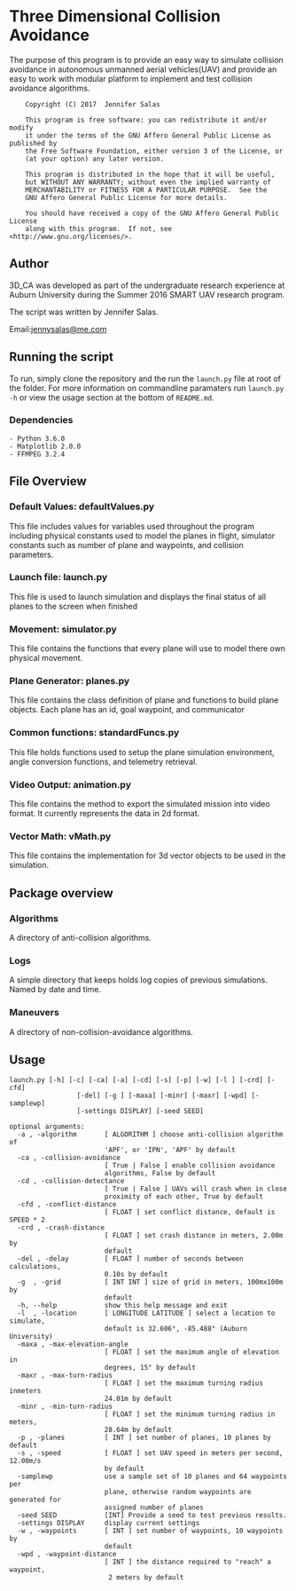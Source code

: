 # Three Dimensional Collision Avoidance

The purpose of this program is to provide an easy way to simulate collision avoidance in autonomous unmanned aerial vehicles(UAV) and provide an easy to work with modular platform to implement and test collision avoidance algorithms.

```
    Copyright (C) 2017  Jennifer Salas

    This program is free software: you can redistribute it and/or modify
    it under the terms of the GNU Affero General Public License as published by
    the Free Software Foundation, either version 3 of the License, or
    (at your option) any later version.

    This program is distributed in the hope that it will be useful,
    but WITHOUT ANY WARRANTY; without even the implied warranty of
    MERCHANTABILITY or FITNESS FOR A PARTICULAR PURPOSE.  See the
    GNU Affero General Public License for more details.

    You should have received a copy of the GNU Affero General Public License
    along with this program.  If not, see <http://www.gnu.org/licenses/>.
```


## Author
3D_CA was developed as part of the undergraduate research experience at Auburn University during the Summer 2016 SMART UAV research program.

The script was written by Jennifer Salas.

Email:[jennysalas@me.com](mailto:jennysalas@me.com)

## Running the script

To run, simply clone the repository and the run the ``` launch.py ``` file at root of the folder. For more information on commandline paramaters run ``` launch.py -h ``` or view the usage section at the bottom of ```README.md```.


### Dependencies
```
- Python 3.6.0
- Matplotlib 2.0.0
- FFMPEG 3.2.4

```
## File Overview

### Default Values: defaultValues.py
This file includes values for variables used throughout the program including physical constants used to model the planes in flight, simulator constants  such as number of plane and waypoints, and collision parameters.

### Launch file: launch.py
This file is used to launch simulation and displays the final status of all planes to the screen when finished

### Movement: simulator.py
This file contains the functions that every plane will use to model there own physical movement.

### Plane Generator: planes.py
This file contains the class definition of plane and functions to build plane objects. Each plane has an id, goal waypoint, and communicator

### Common functions: standardFuncs.py
This file holds functions used to setup the plane simulation environment, angle conversion functions, and telemetry retrieval.

### Video Output: animation.py
This file contains the method to export the simulated mission into video format. It currently represents the data in 2d format.

### Vector Math: vMath.py
This file contains the implementation for 3d vector objects to be used in the simulation.

## Package overview

### Algorithms
A directory of anti-collision algorithms.

### Logs
A simple directory that keeps holds log copies of previous simulations. Named by date and time.

### Maneuvers
A directory of non-collision-avoidance algorithms.

## Usage
```
launch.py [-h] [-c] [-ca] [-a] [-cd] [-s] [-p] [-w] [-l ] [-crd] [-cfd]
                 [-del] [-g ] [-maxa] [-minr] [-maxr] [-wpd] [-samplewp]
                 [-settings DISPLAY] [-seed SEED]
```
```
optional arguments:
  -a , -algorithm       [ ALGORITHM ] choose anti-collision algorithm of
                        'APF', or 'IPN', 'APF' by default
  -ca , -collision-avoidance 
                        [ True | False ] enable collision avoidance
                        algorithms, False by default
  -cd , -collision-detectance 
                        [ True | False ] UAVs will crash when in close
                        proximity of each other, True by default
  -cfd , -conflict-distance 
                        [ FLOAT ] set conflict distance, default is SPEED * 2
  -crd , -crash-distance 
                        [ FLOAT ] set crash distance in meters, 2.00m by
                        default
  -del , -delay         [ FLOAT ] number of seconds between calculations,
                        0.10s by default
  -g  , -grid           [ INT INT ] size of grid in meters, 100mx100m by
                        default
  -h, --help            show this help message and exit
  -l  , -location       [ LONGITUDE LATITUDE ] select a location to simulate,
                        default is 32.606°, -85.488° (Auburn University)
  -maxa , -max-elevation-angle 
                        [ FLOAT ] set the maximum angle of elevation in
                        degrees, 15° by default
  -maxr , -max-turn-radius 
                        [ FLOAT ] set the maximum turning radius inmeters
                        24.01m by default
  -minr , -min-turn-radius 
                        [ FLOAT ] set the minimum turning radius in meters,
                        28.64m by default
  -p , -planes          [ INT ] set number of planes, 10 planes by default
  -s , -speed           [ FLOAT ] set UAV speed in meters per second, 12.00m/s
                        by default
  -samplewp             use a sample set of 10 planes and 64 waypoints per
                        plane, otherwise random waypoints are generated for
                        assigned number of planes
  -seed SEED            [INT] Provide a seed to test previous results.
  -settings DISPLAY     display current settings
  -w , -waypoints       [ INT ] set number of waypoints, 10 waypoints by
                        default
  -wpd , -waypoint-distance 
                        [ INT ] the distance required to "reach" a waypoint,
                         2 meters by default
```
